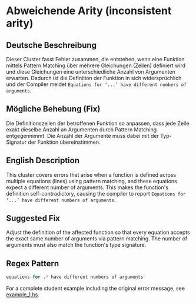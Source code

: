 # Abweichende Arity (inconsistent arity)

## Deutsche Beschreibung
Dieser Cluster fasst Fehler zusammen, die entstehen, wenn eine Funktion mittels Pattern Matching über mehrere Gleichungen (Zeilen) definiert wird und diese Gleichungen eine unterschiedliche Anzahl von Argumenten erwarten. Dadurch ist die Definition der Funktion in sich widersprüchlich und der Compiler meldet `Equations for ‘...’ have different numbers of arguments`.

## Mögliche Behebung (Fix)
Die Definitionszeilen der betroffenen Funktion so anpassen, dass jede Zeile exakt dieselbe Anzahl an Argumenten durch Pattern Matching entgegennimmt. Die Anzahl der Argumente muss dabei mit der Typ-Signatur der Funktion übereinstimmen.

## English Description
This cluster covers errors that arise when a function is defined across multiple equations (lines) using pattern matching, and these equations expect a different number of arguments. This makes the function's definition self-contradictory, causing the compiler to report `Equations for ‘...’ have different numbers of arguments`.

## Suggested Fix
Adjust the definition of the affected function so that every equation accepts the exact same number of arguments via pattern matching. The number of arguments must also match the function's type signature.

## Regex Pattern
```python
equations for .* have different numbers of arguments
```

For a complete student example including the original error message, see [example_1.hs](./example_1.hs).
